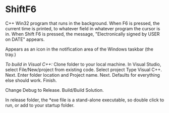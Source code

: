 # ShiftF6

C++ Win32 program that runs in the background. When F6 is pressed, the current time is printed, to whatever field in whatever program the cursor is in. When Shift F6 is pressed, the message, "Electronically signed by USER on DATE" appears. 

Appears as an icon in the notification area of the Windows taskbar (the tray.)

_To build in Visual C++:_
Clone folder to your local machine.
In Visual Studio, select File/New/project from existing code.
Select project Type Visual C++. Next.
Enter folder location and Project name. Next.
Defaults for everything else should work. Finish.

Change Debug to Release.
Build/Build Solution.

In release folder, the \*exe file is a stand-alone executable, so double click to run, or add to your startup folder.


